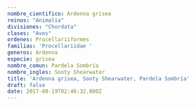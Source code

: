 ```yaml
---
nombre_cientifico: Ardenna grisea
reinos: "Animalia"
divisiones: "Chordata"
clases: "Aves"
ordenes: Procellariiformes
familias: 'Procellariidae '
generos: Ardenna
especie: grisea
nombre_comun: Pardela Sombría
nombre_ingles: Sooty Shearwater
title: 'Ardenna grisea, Sooty Shearwater, Pardela Sombría'
draft: false
date: 2017-08-19T02:46:32.000Z
---
```


